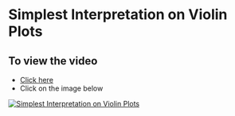 # Simplest Interpretation on Violin Plots
## To view the video
* [Click here](https://youtu.be/h6jm4Rmgvcw)
* Click on the image below

[![Simplest Interpretation on Violin Plots](http://img.youtube.com/vi/h6jm4Rmgvcw/0.jpg)](http://www.youtube.com/watch?v=h6jm4Rmgvcw)

